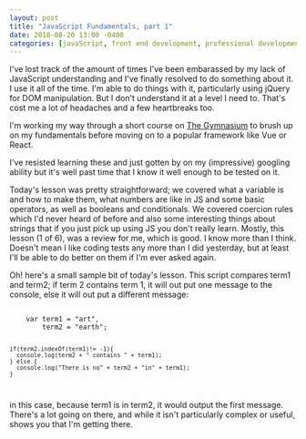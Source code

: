 ```yaml
---
layout: post
title: "JavaScript Fundamentals, part 1"
date: 2018-08-20 13:00 -0400
categories: [javaScript, front end development, professional development]
---
```


I've lost track of the amount of times I've been embarassed by my lack of JavaScript understanding and I've finally resolved to do something about it. I use it all of the time. I'm able to do things with it, particularly using jQuery for DOM manipulation. But I don't understand it at a level I need to. That's cost me a lot of headaches and a few heartbreaks too.

I'm working my way through a short course on [The Gymnasium](https://thegymnasium.com/) to brush up on my fundamentals before moving on to a popular framework like Vue or React.

I've resisted learning these and just gotten by on my (impressive) googling ability but it's well past time that I know it well enough to be tested on it. 

Today's lesson was pretty straightforward; we covered what a variable is and how to make them, what numbers are like in JS and some basic operators, as well as booleans and conditionals.  We covered coercion rules which I'd never heard of before and also some interesting things about strings that if you just pick up using JS you don't really learn. Mostly, this lesson (1 of 6), was a review for me, which is good. I know more than I think. Doesn't mean I like coding tests any more than I did yesterday, but at least I'll be able to do better on them if I'm ever asked again. 

Oh!  here's a small sample bit of today's lesson. This script compares term1 and term2; if term 2 contains term 1, it will out put one message to the console, else it will out put a different message:

<code>
	var term1 = "art", 
    	term2 = "earth";

	if(term2.indexOf(term1)!= -1){
	  console.log(term2 + " contains " + term1);
	} else {
	  console.log("There is no" + term2 + "in" + term1);
	}
</code>   

in this case, because term1 is in term2, it would output the first message. There's a lot going on there, and while it isn't particularly complex or useful, shows you that I'm getting there. 

